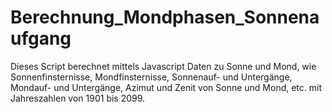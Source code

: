 # Berechnung_Mondphasen_Sonnenaufgang
Dieses Script berechnet mittels Javascript Daten zu Sonne und Mond, wie Sonnenfinsternisse, Mondfinsternisse, Sonnenauf- und Untergänge, Mondauf- und Untergänge, Azimut und Zenit von Sonne und Mond, etc. mit Jahreszahlen von 1901 bis 2099.
